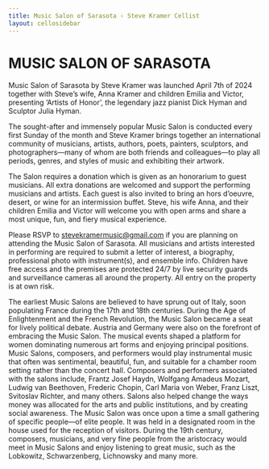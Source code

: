 ```yaml
---
title: Music Salon of Sarasota ‹ Steve Kramer Cellist
layout: cellosidebar
---
```

# MUSIC SALON OF SARASOTA
Music Salon of Sarasota by Steve Kramer was launched April 7th of 2024 together with Steve’s wife, Anna Kramer and children Emilia and Victor, presenting ‘Artists of Honor’, the legendary jazz pianist Dick Hyman and Sculptor Julia Hyman.

The sought-after and immensely popular Music Salon is conducted every first Sunday of the month and Steve Kramer brings together an international community of musicians, artists, authors, poets, painters, sculptors, and photographers—many of whom are both friends and colleagues—to play all periods, genres, and styles of music and exhibiting their artwork. 

The Salon requires a donation which is given as an honorarium to guest musicians.  All extra donations are welcomed and support the performing musicians and artists.  Each guest is also invited to bring an hors d’oeuvre, desert, or wine for an intermission buffet.  Steve, his wife Anna, and their children Emilia and Victor will welcome you with open arms and share a most unique, fun, and fiery musical experience.  

Please RSVP to [stevekramermusic@gmail.com](mailto:stevekramermusic@gmail.com) if you are planning on attending the Music Salon of Sarasota.  All musicians and artists interested in performing are required to submit a letter of interest, a biography, professional photo with instrument(s), and ensemble info.  Children have free access and the premises are protected 24/7 by live security guards and surveillance cameras all around the property.  All entry on the property is at own risk.

The earliest Music Salons are believed to have sprung out of Italy, soon populating France during the 17th and 18th centuries.  During the Age of Enlightenment and the French Revolution, the Music Salon became a seat for lively political debate.  Austria and Germany were also on the forefront of embracing the Music Salon.  The musical events shaped a platform for women dominating numerous art forms and enjoying principal positions.  Music Salons, composers, and performers would play instrumental music that often was sentimental, beautiful, fun, and suitable for a chamber room setting rather than the concert hall.  Composers and performers associated with the salons include, Frantz Josef Haydn, Wolfgang Amadeus Mozart, Ludwig van Beethoven, Frederic Chopin, Carl Maria von Weber, Franz Liszt, Svitoslav Richter, and many others.  Salons also helped change the ways money was allocated for the arts and public institutions, and by creating social awareness.   The Music Salon was once upon a time a small gathering of specific people—of elite people.  It was held in a designated room in the house used for the reception of visitors.  During the 19th century, composers, musicians, and very fine people from the aristocracy would meet in Music Salons and enjoy listening to great music, such as the Lobkowitz, Schwarzenberg, Lichnowsky and many more.


